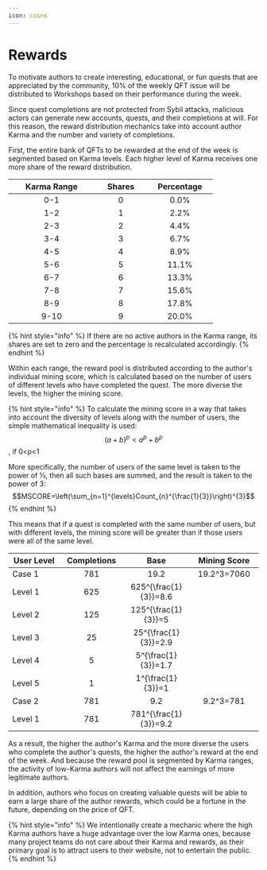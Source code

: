 ```yaml
---
icon: coins
---
```


# Rewards

To motivate authors to create interesting, educational, or fun quests that are appreciated by the community, 10% of the weekly QFT issue will be distributed to Workshops based on their performance during the week.

Since quest completions are not protected from Sybil attacks, malicious actors can generate new accounts, quests, and their completions at will. For this reason, the reward distribution mechanics take into account author Karma and the number and variety of completions.

First, the entire bank of QFTs to be rewarded at the end of the week is segmented based on Karma levels. Each higher level of Karma receives one more share of the reward distribution.&#x20;

<table><thead><tr><th width="158" align="center">Karma Range</th><th width="89" align="center">Shares</th><th width="117" align="center">Percentage</th></tr></thead><tbody><tr><td align="center">0-1</td><td align="center">0</td><td align="center">0.0%</td></tr><tr><td align="center">1-2</td><td align="center">1</td><td align="center">2.2%</td></tr><tr><td align="center">2-3</td><td align="center">2</td><td align="center">4.4%</td></tr><tr><td align="center">3-4</td><td align="center">3</td><td align="center">6.7%</td></tr><tr><td align="center">4-5</td><td align="center">4</td><td align="center">8.9%</td></tr><tr><td align="center">5-6</td><td align="center">5</td><td align="center">11.1%</td></tr><tr><td align="center">6-7</td><td align="center">6</td><td align="center">13.3%</td></tr><tr><td align="center">7-8</td><td align="center">7</td><td align="center">15.6%</td></tr><tr><td align="center">8-9</td><td align="center">8</td><td align="center">17.8%</td></tr><tr><td align="center">9-10</td><td align="center">9</td><td align="center">20.0%</td></tr></tbody></table>

{% hint style="info" %}
If there are no active authors in the Karma range, its shares are set to zero and the percentage is recalculated accordingly.
{% endhint %}

Within each range, the reward pool is distributed according to the author's individual mining score, which is calculated based on the number of users of different levels who have completed the quest. The more diverse the levels, the higher the mining score.

{% hint style="info" %}
To calculate the mining score in a way that takes into account the diversity of levels along with the number of users, the simple mathematical inequality is used:\
$$(a+b)^p<a^p+b^p$$, if 0\<p<1

More specifically, the number of users of the same level is taken to the power of ⅓, then all such bases are summed, and the result is taken to the power of 3:$$MSCORE=\left(\sum_{n=1}^{levels}Count_{n}^{\frac{1}{3}}\right)^{3}$$
{% endhint %}

This means that if a quest is completed with the same number of users, but with different levels, the mining score will be greater than if those users were all of the same level.

<table><thead><tr><th width="138">User Level</th><th width="127" align="center">Completions</th><th width="131" align="center">Base</th><th width="144" align="center">Mining Score</th></tr></thead><tbody><tr><td>Case 1</td><td align="center">781</td><td align="center">19.2</td><td align="center"><span class="math">19.2^3=7060</span></td></tr><tr><td>    Level 1 </td><td align="center">625</td><td align="center"><span class="math">625^{\frac{1}{3}}=8.6</span></td><td align="center"></td></tr><tr><td>    Level 2</td><td align="center">125</td><td align="center"><span class="math">125^{\frac{1}{3}}=5</span></td><td align="center"></td></tr><tr><td>    Level 3</td><td align="center">25</td><td align="center"><span class="math">25^{\frac{1}{3}}=2.9</span></td><td align="center"></td></tr><tr><td>    Level 4</td><td align="center">5</td><td align="center"><span class="math">5^{\frac{1}{3}}=1.7</span></td><td align="center"></td></tr><tr><td>    Level 5</td><td align="center">1</td><td align="center"><span class="math">1^{\frac{1}{3}}=1</span></td><td align="center"></td></tr><tr><td>Case 2</td><td align="center">781</td><td align="center">9.2</td><td align="center"><span class="math">9.2^3=781</span></td></tr><tr><td>    Level 1</td><td align="center">781</td><td align="center"><span class="math">781^{\frac{1}{3}}=9.2</span></td><td align="center"></td></tr></tbody></table>

As a result, the higher the author's Karma and the more diverse the users who complete the author's quests, the higher the author's reward at the end of the week. And because the reward pool is segmented by Karma ranges, the activity of low-Karma authors will not affect the earnings of more legitimate authors.

In addition, authors who focus on creating valuable quests will be able to earn a large share of the author rewards, which could be a fortune in the future, depending on the price of QFT.

{% hint style="info" %}
We intentionally create a mechanic where the high Karma authors have a huge advantage over the low Karma ones, because many project teams do not care about their Karma and rewards, as their primary goal is to attract users to their website, not to entertain the public.
{% endhint %}
